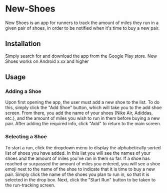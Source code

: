 # New-Shoes
New Shoes is an app for runners to track the amount of miles they run in a given pair of shoes, in order to be notified when it's time to buy a new pair. 

## Installation
Simply search for and download the app from the Google Play store. New Shoes works on Android x.xx and higher

## Usage
### Adding a Shoe
Upon first opening the app, the user must add a new shoe to the list. To do this, simply click the "Add Shoe" button, which will take you to the add shoe screen. From there, you add the name of your shoes (Nike Air, Adiddas, etc.), and the amount of miles you wish to run in them before buying a new pair. After adding the required info, click "Add" to return to the main screen.

### Selecting a Shoe
To start a run, click the dropdown menu to display the alphabetically sorted list of shoes you have added. In this list you will see the names of your shoes and the amount of miles you've ran in them so far. If a shoe has reached or surpassed the amount of miles you entered, you will see a shoe emoji next to the name of the shoe to indicate that it is time to buy a new pair. Simply click the name of the shoes you plan to run in, so that it is selected in the drop box. Next, click the "Start Run" button to be taken to the run-tracking screen.
